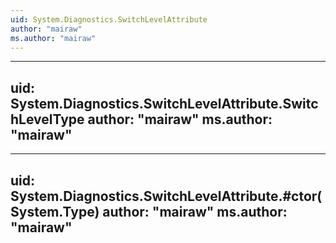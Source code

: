 ```yaml
---
uid: System.Diagnostics.SwitchLevelAttribute
author: "mairaw"
ms.author: "mairaw"
---
```


---
uid: System.Diagnostics.SwitchLevelAttribute.SwitchLevelType
author: "mairaw"
ms.author: "mairaw"
---

---
uid: System.Diagnostics.SwitchLevelAttribute.#ctor(System.Type)
author: "mairaw"
ms.author: "mairaw"
---
